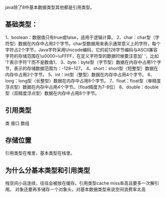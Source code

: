 
java除了8中基本数据类型其他都是引用类型。
## 基础类型：
1、boolean：数据值只有true或false，适用于逻辑计算。
2、char：char型（字符型）数据在内存中占用2个字节。char型数据用来表示通常意义上的字符，每个字符占2个字节，Java字符采用Unicode编码，它的前128字节编码与ASCII兼容字符的存储范围在\u0000~\uFFFF，在定义字符型的数据时候要注意加' '，比如 '1'表示字符'1'而不是数值1， 
3、byte：byte型（字节型）数据在内存中占用1个字节，表示的存储数据范围为：-128~127。
4、short：short型（短整型）数据在内存中占用2个字节。
5、int：int型（整型）数据在内存中占用4个字节。
6、long：long型（长整型）数据在内存中占用8个字节。
7、float：float型（单精度浮点型）数据在内存中占用4个字节。（float精度为7-8位）
8、double：double型（双精度浮点型）数据在内存中占用8个字节。

## 引用类型
类
接口
数组


## 存储位置
引用类型在堆里，基本类型在栈里。
## 为什么分基本类型和引用类型
栈空间小且连续，往往会被放在缓存。引用类型cache miss率高且要多一次解引用。
对象还要再多储存一个对象头，对基本数据类型来说空间浪费率太高
